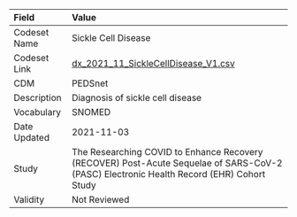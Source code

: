 |Field        |Value                                                                                                                                    |
|:------------|:----------------------------------------------------------------------------------------------------------------------------------------|
|Codeset Name |Sickle Cell Disease                                                                                                                      |
|Codeset Link |[dx_2021_11_SickleCellDisease_V1.csv](https://github.com/PEDSnet/Variable-Dictionary/blob/main/conditions/dx_2021_11_SickleCellDisease_V1.csv.csv)|
|CDM          |PEDSnet                                                                                                                                  |
|Description  |Diagnosis of sickle cell disease                                                                                                         |
|Vocabulary   |SNOMED                                                                                                                                   |
|Date Updated |2021-11-03                                                                                                                               |
|Study        |The Researching COVID to Enhance Recovery (RECOVER) Post-Acute Sequelae of SARS-CoV-2 (PASC) Electronic Health Record (EHR) Cohort Study |
|Validity     |Not Reviewed                                                                                                                             |
